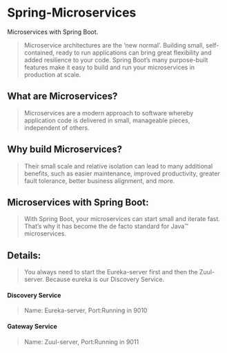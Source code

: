 # Spring-Microservices
Microservices with Spring Boot.

>Microservice architectures are the ‘new normal’. Building small, self-contained, ready to run applications can bring great flexibility and added resilience to your code. Spring Boot’s many purpose-built features make it easy to build and run your microservices in production at scale.

## What are Microservices?
> Microservices are a modern approach to software whereby application code is delivered in small, manageable pieces, independent of others.

## Why build Microservices?
> Their small scale and relative isolation can lead to many additional benefits, such as easier maintenance, improved productivity, greater fault tolerance, better business alignment, and more.

## Microservices with Spring Boot:
> With Spring Boot, your microservices can start small and iterate fast. That’s why it has become the de facto standard for Java™ microservices.
## Details:
> You always need to start the Eureka-server first and then the Zuul-server. Because eureka is our Discovery Service.

#### Discovery Service
> Name: Eureka-server, Port:Running in 9010

#### Gateway Service
> Name: Zuul-server, Port:Running in 9011